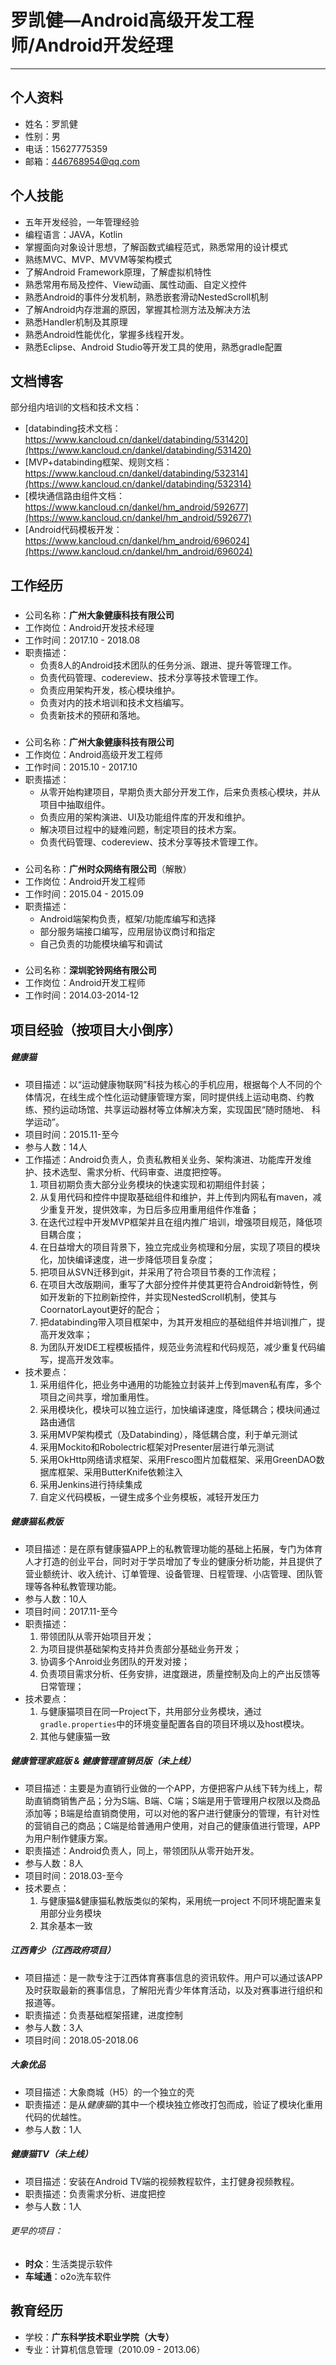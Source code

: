 # 罗凯健—Android高级开发工程师/Android开发经理 
---

## 个人资料

* 姓名：罗凯健
* 性别：男
* 电话：15627775359
* 邮箱：446768954@qq.com

## 个人技能

* 五年开发经验，一年管理经验
* 编程语言：JAVA，Kotlin
* 掌握面向对象设计思想，了解函数式编程范式，熟悉常用的设计模式
* 熟练MVC、MVP、MVVM等架构模式
* 了解Android Framework原理，了解虚拟机特性
* 熟悉常用布局及控件、View动画、属性动画、自定义控件
* 熟悉Android的事件分发机制，熟悉嵌套滑动NestedScroll机制
* 了解Android内存泄漏的原因，掌握其检测方法及解决方法
* 熟悉Handler机制及其原理
* 熟悉Android性能优化，掌握多线程开发。
* 熟悉Eclipse、Android Studio等开发工具的使用，熟悉gradle配置

## 文档博客  

部分组内培训的文档和技术文档：  

* [databinding技术文档：https://www.kancloud.cn/dankel/databinding/531420](https://www.kancloud.cn/dankel/databinding/531420)  
* [MVP+databinding框架、规则文档：https://www.kancloud.cn/dankel/databinding/532314](https://www.kancloud.cn/dankel/databinding/532314)
* [模块通信路由组件文档：https://www.kancloud.cn/dankel/hm_android/592677](https://www.kancloud.cn/dankel/hm_android/592677)
* [Android代码模板开发：https://www.kancloud.cn/dankel/hm_android/696024](https://www.kancloud.cn/dankel/hm_android/696024)

## 工作经历
###
* 公司名称：**广州大象健康科技有限公司**  
* 工作岗位：Android开发技术经理
* 工作时间：2017.10 - 2018.08  
* 职责描述：  
	* 负责8人的Android技术团队的任务分派、跟进、提升等管理工作。
	* 负责代码管理、codereview、技术分享等技术管理工作。
	* 负责应用架构开发，核心模块维护。  
	* 负责对内的技术培训和技术文档编写。  
	* 负责新技术的预研和落地。    

###
* 公司名称：**广州大象健康科技有限公司**  
* 工作岗位：Android高级开发工程师
* 工作时间：2015.10 - 2017.10  
* 职责描述：  
	* 从零开始构建项目，早期负责大部分开发工作，后来负责核心模块，并从项目中抽取组件。  
	* 负责应用的架构演进、UI及功能组件库的开发和维护。  
	* 解决项目过程中的疑难问题，制定项目的技术方案。    
	* 负责代码管理、codereview、技术分享等技术管理工作。  
  
###
* 公司名称：**广州时众网络有限公司**（解散）  
* 工作岗位：Android开发工程师
* 工作时间：2015.04 - 2015.09  
* 职责描述：  
	* Android端架构负责，框架/功能库编写和选择   
	* 部分服务端接口编写，应用层协议商讨和指定  
	* 自己负责的功能模块编写和调试  

###
* 公司名称：**深圳驼铃网络有限公司**  
* 工作岗位：Android开发工程师
* 工作时间：2014.03-2014-12

## 项目经验（按项目大小倒序）

##### 健康猫  

* 项目描述：以“运动健康物联网”科技为核心的手机应用，根据每个人不同的个体情况，在线生成个性化运动健康管理方案，同时提供线上运动电商、约教练、预约运动场馆、共享运动器材等立体解决方案，实现国民“随时随地、 科学运动”。
* 项目时间：2015.11-至今
* 参与人数：14人
* 工作描述：Android负责人，负责私教相关业务、架构演进、功能库开发维护、技术选型、需求分析、代码审查、进度把控等。  
	1. 项目初期负责大部分业务模块的快速实现和初期组件封装；
	2. 从复用代码和控件中提取基础组件和维护，并上传到内网私有maven，减少重复开发，提供效率，为日后多应用重用组件作准备；
	3. 在迭代过程中开发MVP框架并且在组内推广培训，增强项目规范，降低项目耦合度；
	4. 在日益增大的项目背景下，独立完成业务梳理和分层，实现了项目的模块化，加快编译速度，进一步降低项目复杂度；  
	5. 把项目从SVN迁移到git，并采用了符合项目节奏的工作流程；
	6. 在项目大改版期间，重写了大部分控件并使其更符合Android新特性，例如开发新的下拉刷新控件，并实现NestedScroll机制，使其与CoornatorLayout更好的配合；
	7. 把databinding带入项目框架中，为其开发相应的基础组件并培训推广，提高开发效率；
	8. 为团队开发IDE工程模板插件，规范业务流程和代码规范，减少重复代码编写，提高开发效率。
* 技术要点：  
	1. 采用组件化，把业务中通用的功能独立封装并上传到maven私有库，多个项目之间共享，增加重用性。
	2. 采用模块化，模块可以独立运行，加快编译速度，降低耦合；模块间通过路由通信  
	3. 采用MVP架构模式（及Databinding），降低耦合度，利于单元测试
	4. 采用Mockito和Robolectric框架对Presenter层进行单元测试
	5. 采用OkHttp网络请求框架、采用Fresco图片加载框架、采用GreenDAO数据库框架、采用ButterKnife依赖注入
	6. 采用Jenkins进行持续集成
	7. 自定义代码模板，一键生成多个业务模板，减轻开发压力  


##### 健康猫私教版  

* 项目描述：是在原有健康猫APP上的私教管理功能的基础上拓展，专门为体育人才打造的创业平台，同时对于学员增加了专业的健康分析功能，并且提供了营业额统计、收入统计、订单管理、设备管理、日程管理、小店管理、团队管理等各种私教管理功能。
* 参与人数：10人
* 项目时间：2017.11-至今
* 职责描述：
	1. 带领团队从零开始项目开发；
	2. 为项目提供基础架构支持并负责部分基础业务开发；
	3. 协调多个Anroid业务团队的开发对接；
	4. 负责项目需求分析、任务安排，进度跟进，质量控制及向上的产出反馈等日常管理；
* 技术要点：
	1. 与健康猫项目在同一Project下，共用部分业务模块，通过`gradle.properties`中的环境变量配置各自的项目环境以及host模块。  
	2. 其他与健康猫一致  


##### 健康管理家庭版 & 健康管理直销员版（未上线）  

* 项目描述：主要是为直销行业做的一个APP，方便把客户从线下转为线上，帮助直销商销售产品；分为S端、B端、C端；S端是用于管理用户权限以及商品添加等；B端是给直销商使用，可以对他的客户进行健康分的管理，有针对性的营销自己的商品；C端是给普通用户使用，对自己的健康值进行管理，APP为用户制作健康方案。
* 职责描述：Android负责人，同上，带领团队从零开始开发。
* 参与人数：8人
* 项目时间：2018.03-至今
* 技术要点：  
	1. 与健康猫&健康猫私教版类似的架构，采用统一project 不同环境配置来复用部分业务模块
	2. 其余基本一致


##### 江西青少（江西政府项目）  

* 项目描述：是一款专注于江西体育赛事信息的资讯软件。用户可以通过该APP及时获取最新的赛事信息，了解阳光青少年体育活动，以及对赛事进行组织和报道等。
* 职责描述：负责基础框架搭建，进度控制
* 参与人数：3人  
* 项目时间：2018.05-2018.06  


##### 大象优品  

* 项目描述：大象商城（H5）的一个独立的壳
* 职责描述：是从*健康猫*的其中一个模块独立修改打包而成，验证了模块化重用代码的优越性。  
* 参与人数：1人

##### 健康猫TV（未上线）

* 项目描述：安装在Android TV端的视频教程软件，主打健身视频教程。
* 职责描述：负责需求分析、进度把控
* 参与人数：1人



###### 更早的项目：

* **时众**：生活类提示软件
* **车域通**：o2o洗车软件  


## 教育经历

* 学校：**广东科学技术职业学院（大专）**
* 专业：计算机信息管理（2010.09 - 2013.06）

